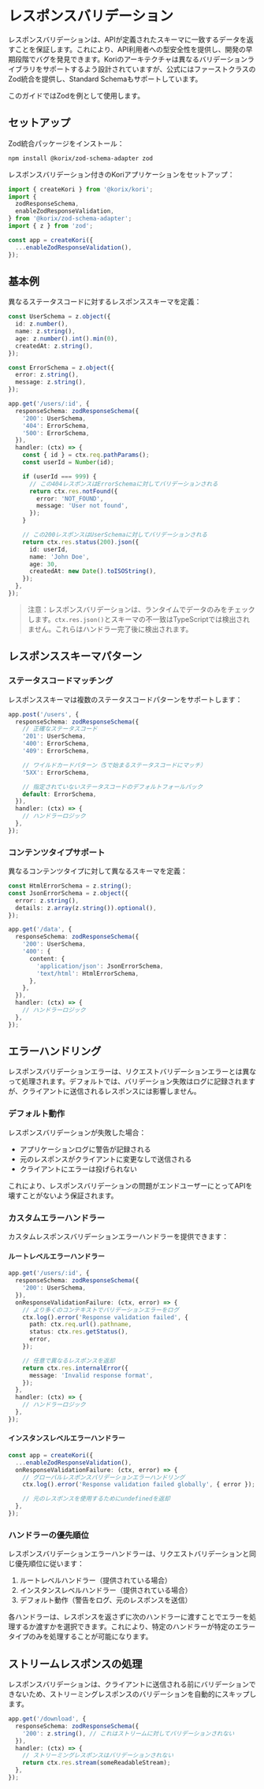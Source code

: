 # レスポンスバリデーション

レスポンスバリデーションは、APIが定義されたスキーマに一致するデータを返すことを保証します。これにより、API利用者への型安全性を提供し、開発の早期段階でバグを発見できます。Koriのアーキテクチャは異なるバリデーションライブラリをサポートするよう設計されていますが、公式にはファーストクラスのZod統合を提供し、Standard Schemaもサポートしています。

このガイドではZodを例として使用します。

## セットアップ

Zod統合パッケージをインストール：

```bash
npm install @korix/zod-schema-adapter zod
```

レスポンスバリデーション付きのKoriアプリケーションをセットアップ：

```typescript
import { createKori } from '@korix/kori';
import {
  zodResponseSchema,
  enableZodResponseValidation,
} from '@korix/zod-schema-adapter';
import { z } from 'zod';

const app = createKori({
  ...enableZodResponseValidation(),
});
```

## 基本例

異なるステータスコードに対するレスポンススキーマを定義：

```typescript
const UserSchema = z.object({
  id: z.number(),
  name: z.string(),
  age: z.number().int().min(0),
  createdAt: z.string(),
});

const ErrorSchema = z.object({
  error: z.string(),
  message: z.string(),
});

app.get('/users/:id', {
  responseSchema: zodResponseSchema({
    '200': UserSchema,
    '404': ErrorSchema,
    '500': ErrorSchema,
  }),
  handler: (ctx) => {
    const { id } = ctx.req.pathParams();
    const userId = Number(id);

    if (userId === 999) {
      // この404レスポンスはErrorSchemaに対してバリデーションされる
      return ctx.res.notFound({
        error: 'NOT_FOUND',
        message: 'User not found',
      });
    }

    // この200レスポンスはUserSchemaに対してバリデーションされる
    return ctx.res.status(200).json({
      id: userId,
      name: 'John Doe',
      age: 30,
      createdAt: new Date().toISOString(),
    });
  },
});
```

> 注意：レスポンスバリデーションは、ランタイムでデータのみをチェックします。`ctx.res.json()`とスキーマの不一致はTypeScriptでは検出されません。これらはハンドラー完了後に検出されます。

## レスポンススキーマパターン

### ステータスコードマッチング

レスポンススキーマは複数のステータスコードパターンをサポートします：

```typescript
app.post('/users', {
  responseSchema: zodResponseSchema({
    // 正確なステータスコード
    '201': UserSchema,
    '400': ErrorSchema,
    '409': ErrorSchema,

    // ワイルドカードパターン（5で始まるステータスコードにマッチ）
    '5XX': ErrorSchema,

    // 指定されていないステータスコードのデフォルトフォールバック
    default: ErrorSchema,
  }),
  handler: (ctx) => {
    // ハンドラーロジック
  },
});
```

### コンテンツタイプサポート

異なるコンテンツタイプに対して異なるスキーマを定義：

```typescript
const HtmlErrorSchema = z.string();
const JsonErrorSchema = z.object({
  error: z.string(),
  details: z.array(z.string()).optional(),
});

app.get('/data', {
  responseSchema: zodResponseSchema({
    '200': UserSchema,
    '400': {
      content: {
        'application/json': JsonErrorSchema,
        'text/html': HtmlErrorSchema,
      },
    },
  }),
  handler: (ctx) => {
    // ハンドラーロジック
  },
});
```

## エラーハンドリング

レスポンスバリデーションエラーは、リクエストバリデーションエラーとは異なって処理されます。デフォルトでは、バリデーション失敗はログに記録されますが、クライアントに送信されるレスポンスには影響しません。

### デフォルト動作

レスポンスバリデーションが失敗した場合：

- アプリケーションログに警告が記録される
- 元のレスポンスがクライアントに変更なしで送信される
- クライアントにエラーは投げられない

これにより、レスポンスバリデーションの問題がエンドユーザーにとってAPIを壊すことがないよう保証されます。

### カスタムエラーハンドラー

カスタムレスポンスバリデーションエラーハンドラーを提供できます：

#### ルートレベルエラーハンドラー

```typescript
app.get('/users/:id', {
  responseSchema: zodResponseSchema({
    '200': UserSchema,
  }),
  onResponseValidationFailure: (ctx, error) => {
    // より多くのコンテキストでバリデーションエラーをログ
    ctx.log().error('Response validation failed', {
      path: ctx.req.url().pathname,
      status: ctx.res.getStatus(),
      error,
    });

    // 任意で異なるレスポンスを返却
    return ctx.res.internalError({
      message: 'Invalid response format',
    });
  },
  handler: (ctx) => {
    // ハンドラーロジック
  },
});
```

#### インスタンスレベルエラーハンドラー

```typescript
const app = createKori({
  ...enableZodResponseValidation(),
  onResponseValidationFailure: (ctx, error) => {
    // グローバルレスポンスバリデーションエラーハンドリング
    ctx.log().error('Response validation failed globally', { error });

    // 元のレスポンスを使用するためにundefinedを返却
  },
});
```

### ハンドラーの優先順位

レスポンスバリデーションエラーハンドラーは、リクエストバリデーションと同じ優先順位に従います：

1. ルートレベルハンドラー（提供されている場合）
2. インスタンスレベルハンドラー（提供されている場合）
3. デフォルト動作（警告をログ、元のレスポンスを送信）

各ハンドラーは、レスポンスを返さずに次のハンドラーに渡すことでエラーを処理するか渡すかを選択できます。これにより、特定のハンドラーが特定のエラータイプのみを処理することが可能になります。

## ストリームレスポンスの処理

レスポンスバリデーションは、クライアントに送信される前にバリデーションできないため、ストリーミングレスポンスのバリデーションを自動的にスキップします。

```typescript
app.get('/download', {
  responseSchema: zodResponseSchema({
    '200': z.string(), // これはストリームに対してバリデーションされない
  }),
  handler: (ctx) => {
    // ストリーミングレスポンスはバリデーションされない
    return ctx.res.stream(someReadableStream);
  },
});
```
